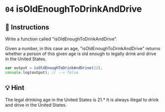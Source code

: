# `04` isOldEnoughToDrinkAndDrive

## 📝 Instructions

Write a function called "isOldEnoughToDrinkAndDrive".

Given a number, in this case an age, "isOldEnoughToDrinkAndDrive" returns whether a person of this given age is old enough to legally drink and drive in the United States.

```Javascript
var output = isOldEnoughToDrinkAndDrive(22);
console.log(output); // --> false
```

## 💡 Hint
The legal drinking age in the United States is 21.* It is always illegal to drink and drive in the United States.